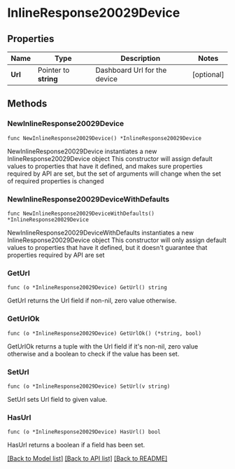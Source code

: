 # InlineResponse20029Device

## Properties

Name | Type | Description | Notes
------------ | ------------- | ------------- | -------------
**Url** | Pointer to **string** | Dashboard Url for the device | [optional] 

## Methods

### NewInlineResponse20029Device

`func NewInlineResponse20029Device() *InlineResponse20029Device`

NewInlineResponse20029Device instantiates a new InlineResponse20029Device object
This constructor will assign default values to properties that have it defined,
and makes sure properties required by API are set, but the set of arguments
will change when the set of required properties is changed

### NewInlineResponse20029DeviceWithDefaults

`func NewInlineResponse20029DeviceWithDefaults() *InlineResponse20029Device`

NewInlineResponse20029DeviceWithDefaults instantiates a new InlineResponse20029Device object
This constructor will only assign default values to properties that have it defined,
but it doesn't guarantee that properties required by API are set

### GetUrl

`func (o *InlineResponse20029Device) GetUrl() string`

GetUrl returns the Url field if non-nil, zero value otherwise.

### GetUrlOk

`func (o *InlineResponse20029Device) GetUrlOk() (*string, bool)`

GetUrlOk returns a tuple with the Url field if it's non-nil, zero value otherwise
and a boolean to check if the value has been set.

### SetUrl

`func (o *InlineResponse20029Device) SetUrl(v string)`

SetUrl sets Url field to given value.

### HasUrl

`func (o *InlineResponse20029Device) HasUrl() bool`

HasUrl returns a boolean if a field has been set.


[[Back to Model list]](../README.md#documentation-for-models) [[Back to API list]](../README.md#documentation-for-api-endpoints) [[Back to README]](../README.md)


